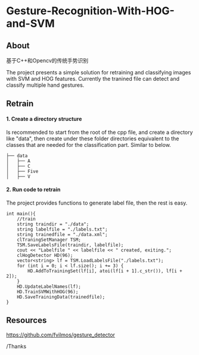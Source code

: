 # Gesture-Recognition-With-HOG-and-SVM
## About
基于C++和Opencv的传统手势识别

The project presents a simple solution for retraining and classifying images with SVM and HOG features. Currently the tranined file can detect and classify multiple hand gestures.
## Retrain
#### 1. Create a directory structure
Is recommended to start from the root of the cpp file, and create a directory like "data", then create under these folder directories equivalent to the classes that are needed for the classification part. Similar to below.
```
├── data
│   ├── A
│   ├── C
│   ├── Five
│   ├── V
```
#### 2. Run code to retrain
The project provides functions to generate label file, then the rest is easy.
```
int main(){
    //train
    string traindir = "./data";
    string labelfile = "./labels.txt";
    string trainedfile = "./data.xml";
    clTraningSetManager TSM;
    TSM.SaveLabelsFile(traindir, labelfile);
    cout << "Labelfile " << labelfile << " created, exiting.";
    clHogDetector HD(96);
    vector<string> lf = TSM.LoadLabelsFile("./labels.txt");
    for (int i = 0; i < lf.size(); i += 3) {
        HD.AddToTrainingSet(lf[i], atoi(lf[i + 1].c_str()), lf[i + 2]);
    }
    HD.UpdateLabelNames(lf);
    HD.TrainSVMWithHOG(96);
    HD.SaveTrainingData(trainedfile);
}
```
## Resources
https://github.com/fvilmos/gesture_detector

/Thanks
